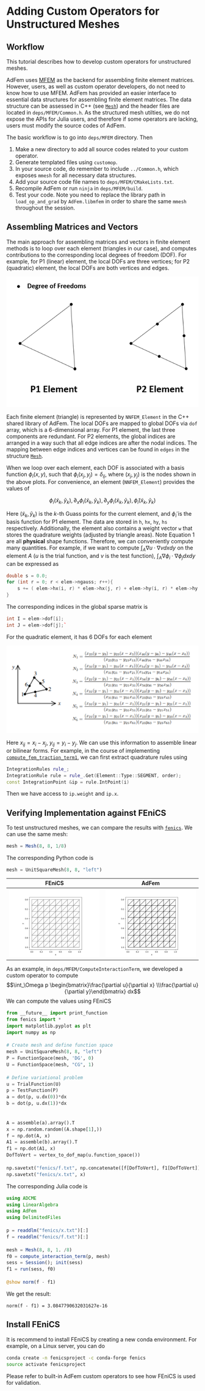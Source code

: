 # Adding Custom Operators for Unstructured Meshes

## Workflow
This tutorial describes how to develop custom operators for unstructured meshes. 

AdFem uses [MFEM](https://mfem.org/) as the backend for assembling finite element matrices. However, users, as well as custom operator developers, do not need to know how to use MFEM. AdFem has provided an easier interface to essential data structures for assembling finite element matrices. The data structure can be assessed in C++ (see [`Mesh`](@ref)) and the header files are located in `deps/MFEM/Common.h`. As the structured mesh utilties, we do not expose the APIs for Julia users, and therefore if some operators are lacking, users must modify the source codes of AdFem. 

The basic workflow is to go into `deps/MFEM` directory. Then 

1. Make a new directory to add all source codes related to your custom operator.
2. Generate templated files using `customop`. 
3. In your source code, do remember to include `../Common.h`, which exposes `mmesh` for all necessary data structures. 
4. Add your source code file names to `deps/MFEM/CMakeLists.txt`.
5. Recompile AdFem or run `ninja` in `deps/MFEM/build`. 
6. Test your code. Note you need to replace the library path in `load_op_and_grad` by `AdFem.libmfem` in order to share the same `mmesh` throughout the session. 

## Assembling Matrices and Vectors

The main approach for assembling matrices and vectors in finite element methods is to loop over each element (triangles in our case), and computes contributions to the corresponding local degrees of freedom (DOF). For example, for P1 (linear) element, the local DOFs are three vertices; for P2 (quadratic) element, the local DOFs are both vertices and edges. 

![](./assets/mfem/dof.png)

Each finite element (triangle) is represented by `NNFEM_Element` in the C++ shared library of AdFem. The local DOFs are mapped to global DOFs via `dof` array, which is a 6-dimensional array. For P1 element, the last three components are redundant. For P2 elements, the global indices are arranged in a way such that all edge indices are after the nodal indices. The mapping between edge indices and vertices can be found in `edges` in the structure [`Mesh`](@ref). 

When we loop over each element, each DOF is associated with a basis function $\phi_i(x, y)$, such that $\phi_i(x_j, y_j) = \delta_{ij}$, where $(x_j, y_j)$ is the nodes shown in the above plots. For convenience, an element (`NNFEM_Element`) provides the values of 

$$\phi_i(\tilde x_k, \tilde y_k), \partial_x \phi_i(\tilde x_k, \tilde y_k), \partial_y \phi_i(\tilde x_k, \tilde y_k), \tilde\phi_i(\tilde x_k, \tilde y_k) \tag{1}$$

Here $(\tilde x_k, \tilde y_k)$ is the $k$-th Guass points for the current element, and $\tilde \phi_i$ is the basis function for P1 element. The data are stored in `h`, `hx`, `hy`, `hs` respectively. Additionally, the element also contains a weight vector `w` that stores the quadrature weights (adjusted by triangle areas). Note Equation 1 are all **physical** shape functions. Therefore, we can conveniently compute many quantities. For example, if we want to compute $\int_A \nabla u \cdot \nabla v dx dy$ on the element $A$ ($u$ is the trial function, and $v$ is the test function), $\int_A \nabla \phi_i \cdot \nabla \phi_j dxdy$ can be expressed as 
```c++
double s = 0.0;
for (int r = 0; r < elem->ngauss; r++){
    s += ( elem->hx(i, r) * elem->hx(j, r) + elem->hy(i, r) * elem->hy(j, r)) * elem->w(r);
}
```

The corresponding indices in the global sparse matrix is 
```c++
int I = elem->dof[i];
int J = elem->dof[j];`
```

For the quadratic element, it has 6 DOFs for each element

![](./assets/quadraticelem.png)

Here $x_{ij} = x_i - x_j$, $y_{ij} = y_i - y_j$. We can use this information to assemble linear or bilinear forms. For example, in the course of implementing [`compute_fem_traction_term1`](@ref), we can first extract quadrature rules using 

```c++
IntegrationRules rule_;
IntegrationRule rule = rule_.Get(Element::Type::SEGMENT, order);
const IntegrationPoint &ip = rule.IntPoint(i)
```

Then we have access to `ip.weight` and `ip.x`. 


## Verifying Implementation against FEniCS
To test unstructured meshes, we can compare the results with [`fenics`](https://fenicsproject.org/). We can use the same mesh:
```julia
mesh = Mesh(8, 8, 1/8)
```
The corresponding Python code is
```python
mesh = UnitSquareMesh(8, 8, "left")
```

| FEniCS | AdFem |
|----------------|--------------|
|   ![](./assets/mfem/mesh_fenics.png)            |      ![](./assets/mfem/mesh_mfem.png)        |

As an example, in `deps/MFEM/ComputeInteractionTerm`, we developed a custom operator to compute
$$\int_\Omega p \begin{bmatrix}\frac{\partial u}{\partial x} \\\frac{\partial u}{\partial y}\end{bmatrix} dx$$
We can compute the values using FEniCS
```python
from __future__ import print_function
from fenics import *
import matplotlib.pyplot as plt
import numpy as np 

# Create mesh and define function space
mesh = UnitSquareMesh(8, 8, "left")
P = FunctionSpace(mesh, 'DG', 0)
U = FunctionSpace(mesh, "CG", 1)

# Define variational problem
u = TrialFunction(U)
p = TestFunction(P)
a = dot(p, u.dx(0))*dx
b = dot(p, u.dx(1))*dx


A = assemble(a).array().T
x = np.random.random((A.shape[1],))
f = np.dot(A, x)
A1 = assemble(b).array().T
f1 = np.dot(A1, x)
DofToVert = vertex_to_dof_map(u.function_space())

np.savetxt("fenics/f.txt", np.concatenate([f[DofToVert], f1[DofToVert]]))
np.savetxt("fenics/x.txt", x)
```

The corresponding Julia code is 
```julia
using ADCME
using LinearAlgebra
using AdFem
using DelimitedFiles

p = readdlm("fenics/x.txt")[:]
f = readdlm("fenics/f.txt")[:]

mesh = Mesh(8, 8, 1. /8)
f0 = compute_interaction_term(p, mesh)
sess = Session(); init(sess)
f1 = run(sess, f0)

@show norm(f - f1)
```

We get the result:
```
norm(f - f1) = 3.0847790632031627e-16
```


## Install FEniCS
It is recommend to install FEniCS by creating a new conda environment. For example, on a Linux server, you can do 
```bash
conda create -n fenicsproject -c conda-forge fenics
source activate fenicsproject
```

Please refer to built-in AdFem custom operators to see how FEniCS is used for validation. 